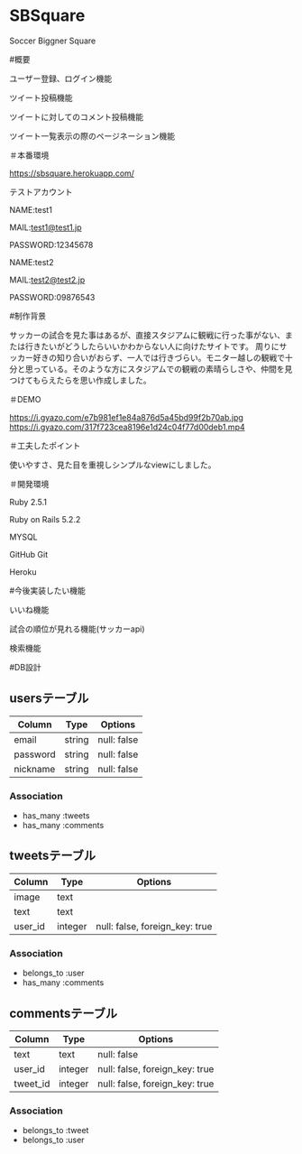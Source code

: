# SBSquare
Soccer Biggner Square

#概要

ユーザー登録、ログイン機能

ツイート投稿機能

ツイートに対してのコメント投稿機能

ツイート一覧表示の際のページネーション機能

＃本番環境

https://sbsquare.herokuapp.com/

テストアカウント

NAME:test1

MAIL:test1@test1.jp

PASSWORD:12345678

NAME:test2

MAIL:test2@test2.jp

PASSWORD:09876543

#制作背景

サッカーの試合を見た事はあるが、直接スタジアムに観戦に行った事がない、または行きたいがどうしたらいいかわからない人に向けたサイトです。
周りにサッカー好きの知り合いがおらず、一人では行きづらい。モニター越しの観戦で十分と思っている。そのような方にスタジアムでの観戦の素晴らしさや、仲間を見つけてもらえたらを思い作成しました。

＃DEMO

https://i.gyazo.com/e7b981ef1e84a876d5a45bd99f2b70ab.jpg
https://i.gyazo.com/317f723cea8196e1d24c04f77d00deb1.mp4

＃工夫したポイント

使いやすさ、見た目を重視しシンプルなviewにしました。

＃開発環境

Ruby 2.5.1

Ruby on Rails 5.2.2

MYSQL

GitHub Git

Heroku

#今後実装したい機能

いいね機能

試合の順位が見れる機能(サッカーapi)

検索機能

#DB設計

## usersテーブル
|Column|Type|Options|
|------|----|-------|
|email|string|null: false|
|password|string|null: false|
|nickname|string|null: false|
### Association
- has_many :tweets
- has_many :comments

## tweetsテーブル
|Column|Type|Options|
|------|----|-------|
|image|text||
|text|text||
|user_id|integer|null: false, foreign_key: true|
### Association
- belongs_to :user
- has_many :comments

## commentsテーブル
|Column|Type|Options|
|------|----|-------|
|text|text|null: false|
|user_id|integer|null: false, foreign_key: true|
|tweet_id|integer|null: false, foreign_key: true|
### Association
- belongs_to :tweet
- belongs_to :user


